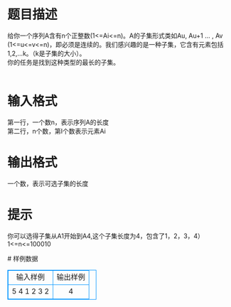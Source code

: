 # 

 
 # 题目描述 
<p>
给你一个序列A含有n个正整数(1<=Ai<=n)。A的子集形式类如Au, Au+1 ... , Av (1<=u<=v<=n)，即必须是连续的。我们感兴趣的是一种子集，它含有元素包括1,2,…k。（k是子集的大小）。 <br>你的任务是找到这种类型的最长的子集。 <br><br></p> 

 
 # 输入格式 
<p>
第一行，一个数n，表示序列A的长度 <br>第二行，n个数，第I个数表示元素Ai <br></p> 

 
 # 输出格式 
<p>
一个数，表示可选子集的长度 <br></p> 

 
 # 提示 
<p>
你可以选得子集从A1开始到A4,这个子集长度为4，包含了1，2，3，4）<br>1<=n<=100010<br></p> 
# 样例数据
<style>
        table,table tr th, table tr td { border:1px solid #0094ff; }
        table { width: 200px; min-height: 25px; line-height: 25px; text-align: center; border-collapse: collapse;}   
    </style>
<table>
	<tr>
		<td>输入样例</td>
		<td>输出样例</td>
	</tr>
<tr><td>5
4 1 2 3 2

</td><td>
4

</td></tr></table>
